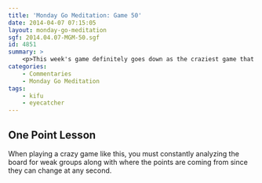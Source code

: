 ```yaml
---
title: 'Monday Go Meditation: Game 50'
date: 2014-04-07 07:15:05
layout: monday-go-meditation
sgf: 2014.04.07-MGM-50.sgf
id: 4851
summary: >
	<p>This week's game definitely goes down as the craziest game that I've ever shown on this series to date. It was one that I got to play with fellow go blogger <a href="http://www.truthandgo.com">Eyecatcher</a>. This game is practically anything but normal. And one of the best things about the resulting game is one that was inspired by <a href="http://en.wikipedia.org/wiki/Hikaru_no_Go">Hikaru no Go</a> (Manga).  For a little fun trivia for all those Hikaru No Go fans who have read the manga, after you've seen the second move, do you know which game I'm referring to? (The answer is in the game record).</p>
categories:
	- Commentaries
	- Monday Go Meditation
tags:
	- kifu
	- eyecatcher
---
```


## One Point Lesson

When playing a crazy game like this, you must constantly analyzing the board for weak groups along with where the points are coming from since they can change at any second.
